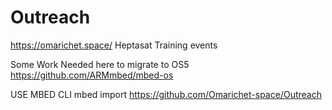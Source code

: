# Outreach
https://omarichet.space/
Heptasat Training events

Some Work Needed here to migrate to OS5 https://github.com/ARMmbed/mbed-os

USE MBED CLI
mbed import https://github.com/Omarichet-space/Outreach


